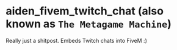 # aiden_fivem_twitch_chat (also known as `The Metagame Machine`)

Really just a shitpost. Embeds Twitch chats into FiveM :)
